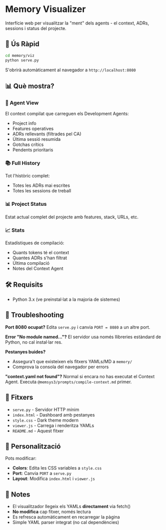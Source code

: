 # Memory Visualizer

Interfície web per visualitzar la "ment" dels agents - el context, ADRs, sessions i status del projecte.

## 🚀 Ús Ràpid

```bash
cd memory/viz
python serve.py
```

S'obrirà automàticament al navegador a `http://localhost:8080`

## 📊 Què mostra?

### 🤖 Agent View
El context compilat que carreguen els Development Agents:
- Project info
- Features operatives
- ADRs rellevants (filtrades pel CA)
- Última sessió resumida
- Gotchas crítics
- Pendents prioritaris

### 📚 Full History
Tot l'històric complet:
- Totes les ADRs mai escrites
- Totes les sessions de treball

### 📊 Project Status
Estat actual complet del projecte amb features, stack, URLs, etc.

### 📈 Stats
Estadístiques de compilació:
- Quants tokens té el context
- Quantes ADRs s'han filtrat
- Última compilació
- Notes del Context Agent

## 🛠 Requisits

- Python 3.x (ve preinstal·lat a la majoria de sistemes)

## 🔧 Troubleshooting

**Port 8080 ocupat?**
Edita `serve.py` i canvia `PORT = 8080` a un altre port.

**Error "No module named..."?**
El servidor usa només llibreries estàndard de Python, no cal instal·lar res.

**Pestanyes buides?**
- Assegura't que existeixen els fitxers YAMLs/MD a `memory/`
- Comprova la consola del navegador per errors

**"context.yaml not found"?**
Normal si encara no has executat el Context Agent. Executa `@memsys3/prompts/compile-context.md` primer.

## 📁 Fitxers

- `serve.py` - Servidor HTTP mínim
- `index.html` - Dashboard amb pestanyes
- `style.css` - Dark theme modern
- `viewer.js` - Carrega i renderitza YAMLs
- `README.md` - Aquest fitxer

## 🎨 Personalització

Pots modificar:
- **Colors**: Edita les CSS variables a `style.css`
- **Port**: Canvia `PORT` a `serve.py`
- **Layout**: Modifica `index.html` i `viewer.js`

## 📝 Notes

- El visualitzador llegeix els YAMLs **directament** via fetch()
- **No modifica** cap fitxer, només lectura
- Es refresca automàticament en recarregar la pàgina
- Simple YAML parser integrat (no cal dependències)
